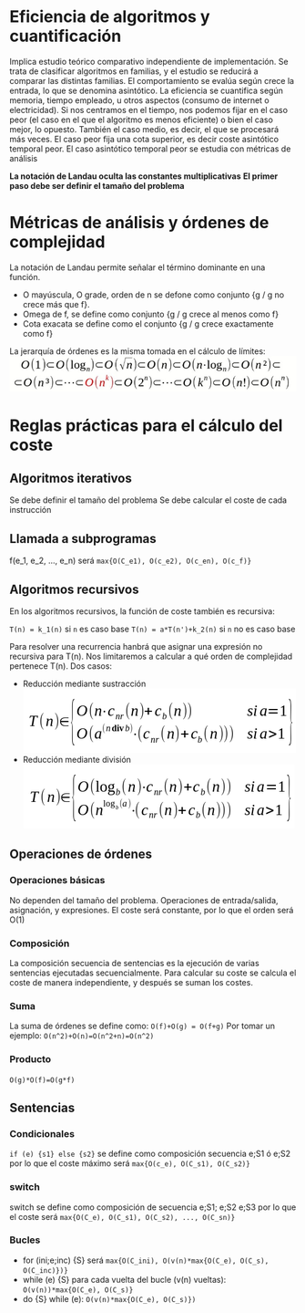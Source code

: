 # Eficiencia de algoritmos y cuantificación
Implica estudio teórico comparativo independiente de implementación. 
Se trata de clasificar algoritmos en familias, y el estudio se reducirá a comparar las distintas familias.
El comportamiento se evalúa según crece la entrada, lo que se denomina asintótico.
La eficiencia se cuantifica según memoria, tiempo empleado, u otros aspectos (consumo de internet o electricidad). 
Si nos centramos en el tiempo, nos podemos fijar en el caso peor (el caso en el que el algoritmo es menos eficiente) o bien el caso mejor, lo opuesto. También el caso medio, es decir, el que se procesará más veces.
El caso peor fija una cota superior, es decir coste asintótico temporal peor.
El caso asintótico temporal peor se estudia con métricas de análisis

**La notación de Landau oculta las constantes multiplicativas**
**El primer paso debe ser definir el tamaño del problema**

# Métricas de análisis y órdenes  de complejidad
La notación de Landau permite señalar el término dominante en una función. 
- O mayúscula, O grade, orden de n se defone como conjunto {g / g no crece más que f}.
- Omega de f, se define como conjunto {g / g crece al menos como f}
- Cota exacata se define como el conjunto {g / g crece exactamente como f}

La jerarquía de órdenes es la misma tomada en el cálculo de límites:
![Jerarquía de funciones](function_hirarchy.jpg)

# Reglas prácticas para el cálculo del coste

## Algoritmos iterativos
Se debe definir el tamaño del problema
Se debe calcular el coste de cada instrucción

## Llamada a subprogramas
f(e_1, e_2, ..., e_n) será `max{O(C_e1), O(c_e2), O(c_en), O(c_f)}`

## Algoritmos recursivos
En los algoritmos recursivos, la función de coste también es recursiva:

`T(n) = k_1(n)` si `n` es caso base
`T(n) = a*T(n')+k_2(n)` si `n` no es caso base

Para resolver una recurrencia hanbrá que asignar una expresión no recursiva para T(n). Nos limitaremos a calcular a qué orden de complejidad pertenece T(n). Dos casos:
- Reducción mediante sustracción
![alt text](substraction_order.png)
- Reducción mediante división
![alt text](product_order.png)



## Operaciones de órdenes
### Operaciones básicas
No dependen del tamaño del problema. Operaciones de entrada/salida, asignación, y expresiones. El coste será constante, por lo que el orden será O(1)

### Composición
La composición secuencia de sentencias es la ejecución de varias sentencias ejecutadas secuencialmente. Para calcular su coste se calcula el coste de manera independiente, y después se suman los costes.

### Suma
La suma de órdenes se define como:
`O(f)+O(g) = O(f+g)`
Por tomar un ejemplo: `O(n^2)+O(n)=O(n^2+n)=O(n^2)`

### Producto
`O(g)*O(f)=O(g*f)`

## Sentencias 
### Condicionales
`if (e) {s1} else {s2}` se define como composición secuencia e;S1 ó e;S2 por lo que el coste máximo será `max{O(c_e), O(C_s1), O(C_s2)}`

### switch
switch se define como composición de secuencia e;S1; e;S2 e;S3 por lo que el coste será `max{O(C_e), O(C_s1), O(C_s2), ..., O(C_sn)}`

### Bucles
- for (ini;e;inc) {S} será `max{O(C_ini), O(v(n)*max{O(C_e), O(C_s), O(C_inc)})}`
- while (e) {S} para cada vuelta del bucle (v(n) vueltas): `O(v(n))*max{O(C_e), O(C_s)}`
- do {S} while (e): `O(v(n)*max{O(C_e), O(C_s)})`

